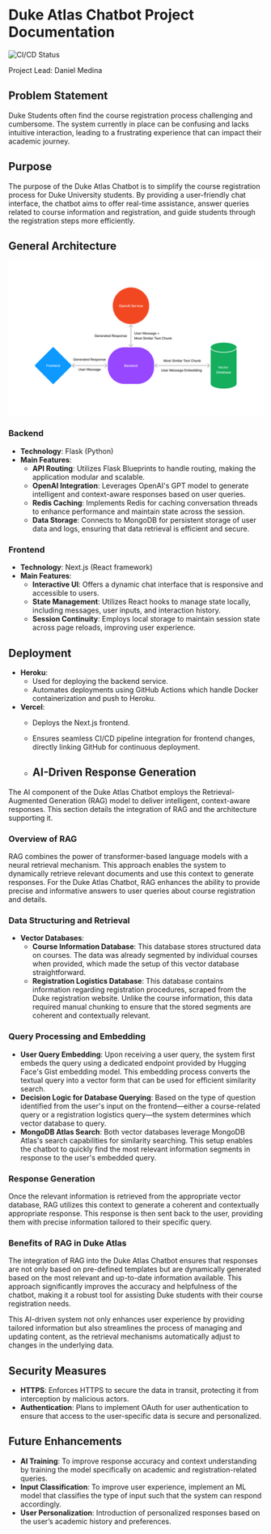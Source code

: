 # Duke Atlas Chatbot Project Documentation

![CI/CD Status](https://github.com/Duke-CREATE/registrar-ai-tool/actions/workflows/heroku-deploy.yml/badge.svg)

Project Lead: Daniel Medina

## Problem Statement
Duke Students often find the course registration process challenging and cumbersome. The system currently in place can be confusing and lacks intuitive interaction, leading to a frustrating experience that can impact their academic journey.

## Purpose
The purpose of the Duke Atlas Chatbot is to simplify the course registration process for Duke University students. By providing a user-friendly chat interface, the chatbot aims to offer real-time assistance, answer queries related to course information and registration, and guide students through the registration steps more efficiently.

## General Architecture

![Atlas Architecture](atlas-arch.png)

### Backend
- **Technology**: Flask (Python)
- **Main Features**:
  - **API Routing**: Utilizes Flask Blueprints to handle routing, making the application modular and scalable.
  - **OpenAI Integration**: Leverages OpenAI's GPT model to generate intelligent and context-aware responses based on user queries.
  - **Redis Caching**: Implements Redis for caching conversation threads to enhance performance and maintain state across the session.
  - **Data Storage**: Connects to MongoDB for persistent storage of user data and logs, ensuring that data retrieval is efficient and secure.

### Frontend
- **Technology**: Next.js (React framework)
- **Main Features**:
  - **Interactive UI**: Offers a dynamic chat interface that is responsive and accessible to users.
  - **State Management**: Utilizes React hooks to manage state locally, including messages, user inputs, and interaction history.
  - **Session Continuity**: Employs local storage to maintain session state across page reloads, improving user experience.

## Deployment
- **Heroku**:
  - Used for deploying the backend service.
  - Automates deployments using GitHub Actions which handle Docker containerization and push to Heroku.
- **Vercel**:
  - Deploys the Next.js frontend.
  - Ensures seamless CI/CD pipeline integration for frontend changes, directly linking GitHub for continuous deployment.
 
  - ## AI-Driven Response Generation

The AI component of the Duke Atlas Chatbot employs the Retrieval-Augmented Generation (RAG) model to deliver intelligent, context-aware responses. This section details the integration of RAG and the architecture supporting it.

### Overview of RAG
RAG combines the power of transformer-based language models with a neural retrieval mechanism. This approach enables the system to dynamically retrieve relevant documents and use this context to generate responses. For the Duke Atlas Chatbot, RAG enhances the ability to provide precise and informative answers to user queries about course registration and details.

### Data Structuring and Retrieval
- **Vector Databases**:
  - **Course Information Database**: This database stores structured data on courses. The data was already segmented by individual courses when provided, which made the setup of this vector database straightforward.
  - **Registration Logistics Database**: This database contains information regarding registration procedures, scraped from the Duke registration website. Unlike the course information, this data required manual chunking to ensure that the stored segments are coherent and contextually relevant.

### Query Processing and Embedding
- **User Query Embedding**: Upon receiving a user query, the system first embeds the query using a dedicated endpoint provided by Hugging Face's Gist embedding model. This embedding process converts the textual query into a vector form that can be used for efficient similarity search.
- **Decision Logic for Database Querying**: Based on the type of question identified from the user's input on the frontend—either a course-related query or a registration logistics query—the system determines which vector database to query.
- **MongoDB Atlas Search**: Both vector databases leverage MongoDB Atlas's search capabilities for similarity searching. This setup enables the chatbot to quickly find the most relevant information segments in response to the user's embedded query.

### Response Generation
Once the relevant information is retrieved from the appropriate vector database, RAG utilizes this context to generate a coherent and contextually appropriate response. This response is then sent back to the user, providing them with precise information tailored to their specific query.

### Benefits of RAG in Duke Atlas
The integration of RAG into the Duke Atlas Chatbot ensures that responses are not only based on pre-defined templates but are dynamically generated based on the most relevant and up-to-date information available. This approach significantly improves the accuracy and helpfulness of the chatbot, making it a robust tool for assisting Duke students with their course registration needs.

This AI-driven system not only enhances user experience by providing tailored information but also streamlines the process of managing and updating content, as the retrieval mechanisms automatically adjust to changes in the underlying data.

## Security Measures
- **HTTPS**: Enforces HTTPS to secure the data in transit, protecting it from interception by malicious actors.
- **Authentication**: Plans to implement OAuth for user authentication to ensure that access to the user-specific data is secure and personalized.

## Future Enhancements
- **AI Training**: To improve response accuracy and context understanding by training the model specifically on academic and registration-related queries.
- **Input Classification**: To improve user experience, implement an ML model that classifies the type of input such that the system can respond accordingly.
- **User Personalization**: Introduction of personalized responses based on the user’s academic history and preferences.
